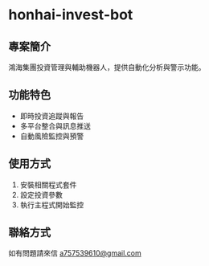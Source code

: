 # honhai-invest-bot

## 專案簡介
鴻海集團投資管理與輔助機器人，提供自動化分析與警示功能。

## 功能特色
- 即時投資追蹤與報告
- 多平台整合與訊息推送
- 自動風險監控與預警

## 使用方式
1. 安裝相關程式套件
2. 設定投資參數
3. 執行主程式開始監控

## 聯絡方式
如有問題請來信 a757539610@gmail.com
